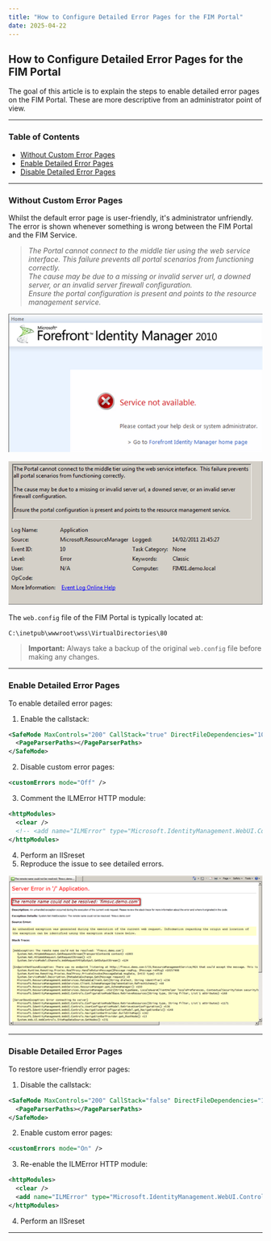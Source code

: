 ```yaml
---
title: "How to Configure Detailed Error Pages for the FIM Portal"
date: 2025-04-22
---
```


## How to Configure Detailed Error Pages for the FIM Portal

The goal of this article is to explain the steps to enable detailed error pages on the FIM Portal. These are more descriptive from an administrator point of view.

---

### Table of Contents

- [Without Custom Error Pages](#without-custom-error-pages)  
- [Enable Detailed Error Pages](#enable-detailed-error-pages)  
- [Disable Detailed Error Pages](#disable-detailed-error-pages)  

---

### Without Custom Error Pages

Whilst the default error page is user-friendly, it's administrator unfriendly. The error is shown whenever something is wrong between the FIM Portal and the FIM Service.

> _The Portal cannot connect to the middle tier using the web service interface. This failure prevents all portal scenarios from functioning correctly._  
> _The cause may be due to a missing or invalid server url, a downed server, or an invalid server firewall configuration._  
> _Ensure the portal configuration is present and points to the resource management service._

![](assets/Enable%20FIM%20Detailed%20Error%20Pages/2025-04-22-17-42-54.png)

![](assets/Enable%20FIM%20Detailed%20Error%20Pages/2025-04-22-17-43-02.png)


The `web.config` file of the FIM Portal is typically located at:

```
C:\inetpub\wwwroot\wss\VirtualDirectories\80
```

> **Important:** Always take a backup of the original `web.config` file before making any changes.

---

### Enable Detailed Error Pages

To enable detailed error pages:

1. Enable the callstack:

```xml
<SafeMode MaxControls="200" CallStack="true" DirectFileDependencies="10" TotalFileDependencies="50" AllowPageLevelTrace="false">
  <PageParserPaths></PageParserPaths>
</SafeMode>
```

2. Disable custom error pages:

```xml
<customErrors mode="Off" />
```

3. Comment the ILMError HTTP module:

```xml
<httpModules>
  <clear />
  <!-- <add name="ILMError" type="Microsoft.IdentityManagement.WebUI.Controls.ErrorHandlingModule, Microsoft.IdentityManagement.WebUI.Controls, Version=4.0.3561.2, Culture=neutral, PublicKeyToken=31bf3856ad364e35" /> -->
</httpModules>
```

4. Perform an IISreset  
5. Reproduce the issue to see detailed errors.

![](assets/Enable%20FIM%20Detailed%20Error%20Pages/2025-04-22-17-42-02.png)

---

### Disable Detailed Error Pages

To restore user-friendly error pages:

1. Disable the callstack:

```xml
<SafeMode MaxControls="200" CallStack="false" DirectFileDependencies="10" TotalFileDependencies="50" AllowPageLevelTrace="false">
  <PageParserPaths></PageParserPaths>
</SafeMode>
```

2. Enable custom error pages:

```xml
<customErrors mode="On" />
```

3. Re-enable the ILMError HTTP module:

```xml
<httpModules>
  <clear />
  <add name="ILMError" type="Microsoft.IdentityManagement.WebUI.Controls.ErrorHandlingModule, Microsoft.IdentityManagement.WebUI.Controls, Version=4.0.3561.2, Culture=neutral, PublicKeyToken=31bf3856ad364e35" />
</httpModules>
```

4. Perform an IISreset

---
